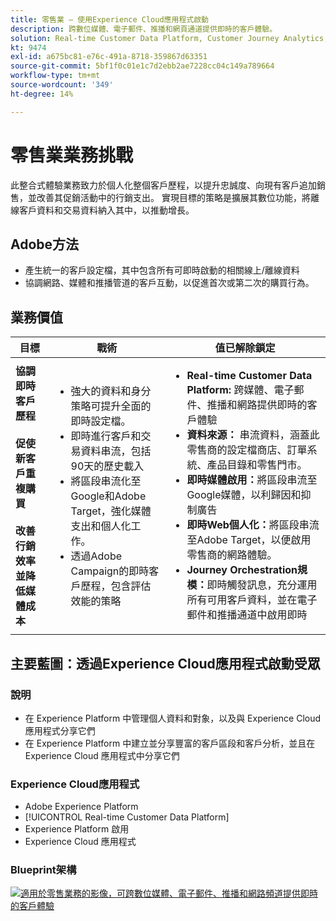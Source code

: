 ```yaml
---
title: 零售業 — 使用Experience Cloud應用程式啟動
description: 跨數位媒體、電子郵件、推播和網頁通道提供即時的客戶體驗。
solution: Real-time Customer Data Platform, Customer Journey Analytics, Journey Orchestration, Campaign, Analytics, Target
kt: 9474
exl-id: a675bc81-e76c-491a-8718-359867d63351
source-git-commit: 5bf1f0c01e1c7d2ebb2ae7228cc04c149a789664
workflow-type: tm+mt
source-wordcount: '349'
ht-degree: 14%

---
```


# 零售業業務挑戰

此整合式體驗業務致力於個人化整個客戶歷程，以提升忠誠度、向現有客戶追加銷售，並改善其促銷活動中的行銷支出。 實現目標的策略是擴展其數位功能，將離線客戶資料和交易資料納入其中，以推動增長。

## Adobe方法

* 產生統一的客戶設定檔，其中包含所有可即時啟動的相關線上/離線資料
* 協調網路、媒體和推播管道的客戶互動，以促進首次或第二次的購買行為。

## 業務價值

| 目標 | 戰術 | 值已解除鎖定 |
|---|---|---|
| **協調即時客戶歷程&#x200B;**<br></br>**促使新客戶重複購買&#x200B;**<br></br>**改善行銷效率並降低媒體成本**</ul> | <ul><li>強大的資料和身分策略可提升全面的即時設定檔。</li><li>即時進行客戶和交易資料串流，包括90天的歷史載入</li><li>將區段串流化至Google和Adobe Target，強化媒體支出和個人化工作。</li><li>透過Adobe Campaign的即時客戶歷程，包含評估效能的策略</li></ul> | <ul><li><strong>Real-time Customer Data Platform:</strong> 跨媒體、電子郵件、推播和網路提供即時的客戶體驗</li><li><strong>資料來源：</strong> 串流資料，涵蓋此零售商的設定檔商店、訂單系統、產品目錄和零售門市。</li><li><strong>即時媒體啟用：</strong>將區段串流至Google媒體，以利歸因和抑制廣告</li><li><strong>即時Web個人化：</strong>將區段串流至Adobe Target，以便啟用零售商的網路體驗。</li><li><strong>Journey Orchestration規模：</strong>即時觸發訊息，充分運用所有可用客戶資料，並在電子郵件和推播通道中啟用即時</li></ul> |

## 主要藍圖：透過Experience Cloud應用程式啟動受眾

### 說明

<ul><li>在 Experience Platform 中管理個人資料和對象，以及與 Experience Cloud 應用程式分享它們</li><li>在 Experience Platform 中建立並分享豐富的客戶區段和客戶分析，並且在 Experience Cloud 應用程式中分享它們</li></ul>

### Experience Cloud應用程式

<ul><li>Adobe Experience Platform</li><li>[!UICONTROL Real-time Customer Data Platform]</li><li>Experience Platform 啟用</li><li>Experience Cloud 應用程式</li></ul>

### Blueprint架構

<a href="https://experienceleague.adobe.com/docs/blueprints-learn/architecture/audience-activation/platform-and-applications.html?lang=zh-Hant"><img alt="適用於零售業務的影像，可跨數位媒體、電子郵件、推播和網路頻道提供即時的客戶體驗" src="https://experienceleague.adobe.com/docs/blueprints-learn/assets/aep+apps.svg?lang=en" class="modal-image" /></a>
